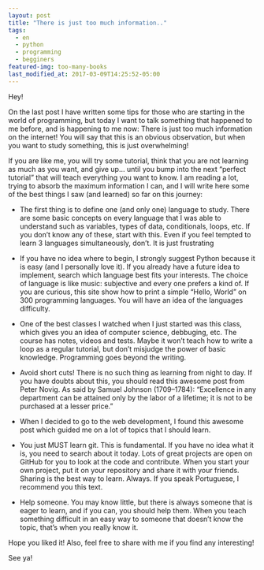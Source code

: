 ```yaml
---
layout: post
title: "There is just too much information.."
tags:
  - en 
  - python
  - programming
  - begginers
featured-img: too-many-books
last_modified_at: 2017-03-09T14:25:52-05:00
---
```


Hey!

On the last post I have written some tips for those who are starting in the world of programming, but today I want to talk something that happened to me before, and is happening to me now: There is just too much information on the internet! You will say that this is an obvious observation, but when you want to study something, this is just overwhelming!

If you are like me, you will try some tutorial, think that you are not learning as much as you want, and give up… until you bump into the next “perfect tutorial” that will teach everything you want to know. I am reading a lot, trying to absorb the maximum information I can, and I will write here some of the best things I saw (and learned) so far on this journey:

* The first thing is to define one (and only one) language to study. There are some basic concepts on every language that I was able to understand such as variables, types of data, conditionals, loops, etc. If you don’t know any of these, start with this. Even if you feel tempted to learn 3 languages simultaneously, don’t. It is just frustrating

* If you have no idea where to begin, I strongly suggest Python because it is easy (and I personally love it). If you already have a future idea to implement, search which language best fits your interests. The choice of language is like music: subjective and every one prefers a kind of. If you are curious, this site show how to print a simple “Hello, World” on 300 programming languages. You will have an idea of the languages difficulty.

* One of the best classes I watched when I just started was this class, which gives you an idea of computer science, debbuging, etc. The course has notes, videos and tests. Maybe it won’t teach how to write a loop as a regular tutorial, but don’t misjudge the power of basic knowledge. Programming goes beyond the writing.

* Avoid short cuts! There is no such thing as learning from night to day. If you have doubts about this, you should read this awesome post from Peter Novig. As said by Samuel Johnson (1709–1784): “Excellence in any department can be attained only by the labor of a lifetime; it is not to be purchased at a lesser price.”

* When I decided to go to the web development, I found this awesome post which guided me on a lot of topics that I should learn.

* You just MUST learn git. This is fundamental. If you have no idea what it is, you need to search about it today. Lots of great projects are open on GitHub for you to look at the code and contribute. When you start your own project, put it on your repository and share it with your friends. Sharing is the best way to learn. Always. If you speak Portuguese, I recommend you this text.

* Help someone. You may know little, but there is always someone that is eager to learn, and if you can, you should help them. When you teach something difficult in an easy way to someone that doesn’t know the topic, that’s when you really know it.

Hope you liked it! Also, feel free to share with me if you find any interesting!

See ya!
